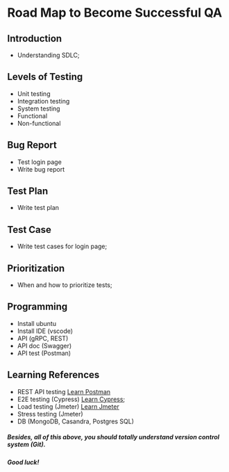# Road Map to Become Successful QA

## Introduction

- Understanding SDLC;

## Levels of Testing

- Unit testing
- Integration testing
- System testing
- Functional
- Non-functional

## Bug Report

- Test login page
- Write bug report

## Test Plan

- Write test plan

## Test Case

- Write test cases for login page;

## Prioritization

- When and how to prioritize tests;

## Programming

- Install ubuntu
- Install IDE (vscode)
- API (gRPC, REST)
- API doc (Swagger)
- API test (Postman)

## Learning References

- REST API testing [Learn Postman](https://www.youtube.com/watch?v=juldrxDrSH0list=PLhW3qG5bs-L-oT0GenwPLcJAPD_SiFK3C)
- E2E testing (Cypress) [Learn Cypress](https://www.cypress.io/how-it-works);
- Load testing (Jmeter) [Learn Jmeter](https://www.youtube.com/watch?v=M-iAXz8vs48&list=PLhW3qG5bs-L-zox1h3eIL7CZh5zJmci4c)
- Stress testing (Jmeter)
- DB (MongoDB, Casandra, Postgres SQL)

##### Besides, all of this above, you should totally understand version control system (Git).

##### Good luck!